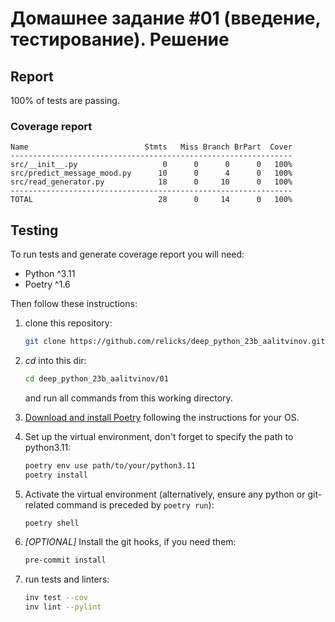 # Домашнее задание #01 (введение, тестирование). Решение

## Report

100% of tests are passing.

### Coverage report

```text
Name                          Stmts   Miss Branch BrPart  Cover
---------------------------------------------------------------
src/__init__.py                   0      0      0      0   100%
src/predict_message_mood.py      10      0      4      0   100%
src/read_generator.py            18      0     10      0   100%
---------------------------------------------------------------
TOTAL                            28      0     14      0   100%
```

## Testing

To run tests and generate coverage report you will need:

- Python ^3.11
- Poetry ^1.6

Then follow these instructions:

1. clone this repository:

   ```bash
   git clone https://github.com/relicks/deep_python_23b_aalitvinov.git
   ```

1. _cd_ into this dir:

   ```bash
   cd deep_python_23b_aalitvinov/01
   ```

   and run all commands from this working directory.

1. [Download and install Poetry](https://python-poetry.org/docs/#installation) following the instructions for your OS.
1. Set up the virtual environment, don't forget to specify the path to python3.11:

   ```bash
   poetry env use path/to/your/python3.11
   poetry install
   ```

1. Activate the virtual environment (alternatively, ensure any python or git-related command is preceded by `poetry run`):

   ```bash
   poetry shell
   ```

1. _[OPTIONAL]_ Install the git hooks, if you need them:

   ```bash
   pre-commit install
   ```

1. run tests and linters:

   ```bash
   inv test --cov
   inv lint --pylint
   ```
